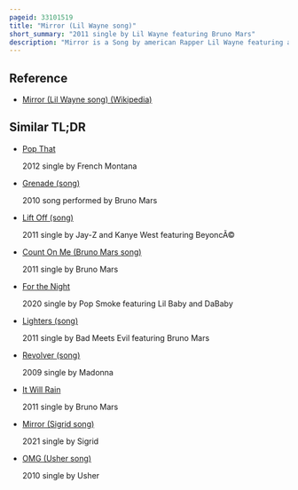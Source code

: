 ```yaml
---
pageid: 33101519
title: "Mirror (Lil Wayne song)"
short_summary: "2011 single by Lil Wayne featuring Bruno Mars"
description: "Mirror is a Song by american Rapper Lil Wayne featuring american Singer-Songwriter Bruno Mars. The second Bonus Track from the deluxe Edition of Tha Carter Iv was released on 13 September 2011 by young Money Cash Money and universal Republic Records to urban contemporary Radio Stations as the sixth and last single. The Artists wrote the Song alongside Phillip Lawrence and Producer Ramon 'Reo' Owen of the Soundkillers, with Co-Production from the Smeezingtons. The Song was produced three Years before its Release. Owen was able with mike Caren's Help to get the Track to several Rappers who rejected it. Lil Wayne liked the Song after hearing it, however, and his Verses were added to Mars's Hook Vocals already on the Track."
---
```


## Reference

- [Mirror (Lil Wayne song) (Wikipedia)](https://en.wikipedia.org/?curid=33101519)

## Similar TL;DR

- [Pop That](/tldr/en/pop-that)

  2012 single by French Montana

- [Grenade (song)](/tldr/en/grenade-song)

  2010 song performed by Bruno Mars

- [Lift Off (song)](/tldr/en/lift-off-song)

  2011 single by Jay-Z and Kanye West featuring BeyoncÃ©

- [Count On Me (Bruno Mars song)](/tldr/en/count-on-me-bruno-mars-song)

  2011 single by Bruno Mars

- [For the Night](/tldr/en/for-the-night)

  2020 single by Pop Smoke featuring Lil Baby and DaBaby

- [Lighters (song)](/tldr/en/lighters-song)

  2011 single by Bad Meets Evil featuring Bruno Mars

- [Revolver (song)](/tldr/en/revolver-song)

  2009 single by Madonna

- [It Will Rain](/tldr/en/it-will-rain)

  2011 single by Bruno Mars

- [Mirror (Sigrid song)](/tldr/en/mirror-sigrid-song)

  2021 single by Sigrid

- [OMG (Usher song)](/tldr/en/omg-usher-song)

  2010 single by Usher
